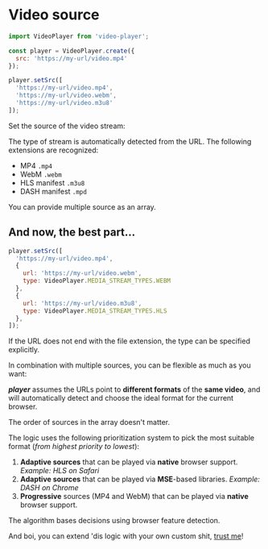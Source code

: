 # Video source

```javascript
import VideoPlayer from 'video-player';

const player = VideoPlayer.create({
  src: 'https://my-url/video.mp4'
});

player.setSrc([
  'https://my-url/video.mp4',
  'https://my-url/video.webm',
  'https://my-url/video.m3u8'
]);
```

Set the source of the video stream:

The type of stream is automatically detected from the URL. The following extensions are recognized:

- MP4 `.mp4`
- WebM `.webm`
- HLS manifest `.m3u8`
- DASH manifest `.mpd`

You can provide multiple source as an array.

## And now, the best part...

```javascript
player.setSrc([
  'https://my-url/video.mp4',
  {
    url: 'https://my-url/video.webm',
    type: VideoPlayer.MEDIA_STREAM_TYPES.WEBM
  },
  {
    url: 'https://my-url/video.m3u8',
    type: VideoPlayer.MEDIA_STREAM_TYPES.HLS
  },
]);
```

If the URL does not end with the file extension, the type can be specified explicitly.

In combination with multiple sources, you can be flexible as much as you want:

***player*** assumes the URLs point to **different formats** of the **same video**,
and will automatically detect and choose the ideal format for the current browser.

The order of sources in the array doesn't matter.

The logic uses the following prioritization system to pick the most suitable format (*from highest priority to lowest*):

1. **Adaptive sources** that can be played via **native** browser support. *Example: HLS on Safari*
2. **Adaptive sources** that can be played via **MSE**-based libraries. *Example: DASH on Chrome*
3. **Progressive** sources (MP4 and WebM) that can be played via **native** browser support.

The algorithm bases decisions using browser feature detection.

And boi, you can extend 'dis logic with your own custom shit, [trust me](/adapters)!
